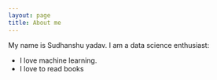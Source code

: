 ```yaml
---
layout: page
title: About me
---
```


My name is Sudhanshu yadav. I am a data science enthusiast:

- I love machine learning.
- I love to read books
